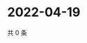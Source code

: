 # 2022-04-19

共 0 条

<!-- BEGIN WEIBO -->
<!-- 最后更新时间 Tue Apr 19 2022 14:17:52 GMT+0800 (China Standard Time) -->

<!-- END WEIBO -->
